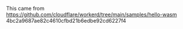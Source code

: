 This came from https://github.com/cloudflare/workerd/tree/main/samples/hello-wasm 4bc2a9687ae82c4610cfbd21b6edbe92cd6227f4
